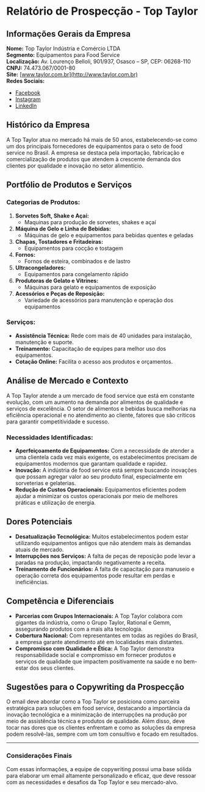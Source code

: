 # Relatório de Prospecção - Top Taylor

## Informações Gerais da Empresa
**Nome:** Top Taylor Indústria e Comércio LTDA  
**Segmento:** Equipamentos para Food Service  
**Localização:** Av. Lourenço Belloli, 901/937, Osasco – SP, CEP: 06268-110  
**CNPJ:** 74.473.067/0001-80  
**Site:** [www.taylor.com.br](http://www.taylor.com.br)  
**Redes Sociais:**  
  - [Facebook](https://www.facebook.com/TopTaylor)
  - [Instagram](https://www.instagram.com/TopTaylor)
  - [LinkedIn](https://www.linkedin.com/company/top-taylor)

## Histórico da Empresa
A Top Taylor atua no mercado há mais de 50 anos, estabelecendo-se como um dos principais fornecedores de equipamentos para o seto de food service no Brasil. A empresa se destaca pela importação, fabricação e comercialização de produtos que atendem à crescente demanda dos clientes por qualidade e inovação no setor alimentício.

## Portfólio de Produtos e Serviços
### Categorias de Produtos:
1. **Sorvetes Soft, Shake e Açaí:**
   - Maquinas para produção de sorvetes, shakes e açaí
2. **Máquina de Gelo e Linha de Bebidas:**
   - Máquinas de gelo e equipamentos para bebidas quentes e geladas
3. **Chapas, Tostadores e Fritadeiras:**
   - Equipamentos para cocção e tostagem
4. **Fornos:**
   - Fornos de esteira, combinados e de lastro
5. **Ultracongeladores:**
   - Equipamentos para congelamento rápido
6. **Produtoras de Gelato e Vitrines:**
   - Máquinas para gelato e equipamentos de exposição
7. **Acessórios e Peças de Reposição:**
   - Variedade de acessórios para manutenção e operação dos equipamentos

### Serviços:
- **Assistência Técnica:** Rede com mais de 40 unidades para instalação, manutenção e suporte.
- **Treinamento:** Capacitação de equipes para melhor uso dos equipamentos.
- **Cotação Online:** Facilita o acesso aos produtos e orçamentos.

## Análise de Mercado e Contexto
A Top Taylor atende a um mercado de food service que está em constante evolução, com um aumento na demanda por alimentos de qualidade e serviços de excelência. O setor de alimentos e bebidas busca melhorias na eficiência operacional e no atendimento ao cliente, fatores que são críticos para garantir competitividade e sucesso.

### Necessidades Identificadas:
- **Aperfeiçoamento de Equipamentos:** Com a necessidade de atender a uma clientela cada vez mais exigente, os estabelecimentos precisam de equipamentos modernos que garantam qualidade e rapidez.
- **Inovação:** A indústria de food service está sempre buscando inovações que possam agregar valor ao seu produto final, especialmente em sorveterias e gelaterias.
- **Redução de Custos Operacionais:** Equipamentos eficientes podem ajudar a minimizar os custos operacionais por meio de melhores práticas e utilização de energia.

## Dores Potenciais
- **Desatualização Tecnológica:** Muitos estabelecimentos podem estar utilizando equipamentos antigos que não atendem mais às demandas atuais de mercado.
- **Interrupções nos Serviços:** A falta de peças de reposição pode levar a paradas na produção, impactando negativamente a receita.
- **Treinamento de Funcionários:** A falta de capacitação para manuseio e operação correta dos equipamentos pode resultar em perdas e ineficiências.

## Competência e Diferenciais
- **Parcerias com Grupos Internacionais:** A Top Taylor colabora com gigantes da indústria, como o Grupo Taylor, Rational e Gemm, assegurando produtos com a mais alta tecnologia.
- **Cobertura Nacional:** Com representantes em todas as regiões do Brasil, a empresa garante atendimento até em localidades mais distantes.
- **Compromisso com Qualidade e Ética:** A Top Taylor demonstra responsabilidade social e compromisso em fornecer produtos e serviços de qualidade que impactem positivamente na saúde e no bem-estar dos seus clientes.

## Sugestões para o Copywriting da Prospecção
O email deve abordar como a Top Taylor se posiciona como parceira estratégica para soluções em food service, destacando a importância da inovação tecnológica e a minimização de interrupções na produção por meio de assistência técnica e produtos de qualidade. Além disso, deve tocar nas dores que os clientes enfrentam e como as soluções da empresa podem resolvê-las, sempre com um tom consultivo e focado em resultados.

---

### Considerações Finais
Com essas informações, a equipe de copywriting possui uma base sólida para elaborar um email altamente personalizado e eficaz, que deve ressoar com as necessidades e desafios da Top Taylor e seu mercado-alvo.
